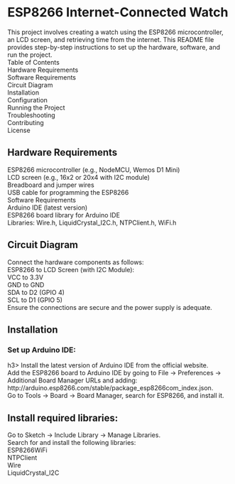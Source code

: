 <h1>ESP8266 Internet-Connected Watch</h1>
This project involves creating a watch using the ESP8266 microcontroller, an LCD screen, and retrieving time from the internet. This README file provides step-by-step instructions to set up the hardware, software, and run the project.<br>
Table of Contents<br>
Hardware Requirements<br>
Software Requirements<br>
Circuit Diagram<br>
Installation<br>
Configuration<br>
Running the Project<br>
Troubleshooting<br>
Contributing<br>
License<br>
<h2>Hardware Requirements</h2>
ESP8266 microcontroller (e.g., NodeMCU, Wemos D1 Mini)<br>
LCD screen (e.g., 16x2 or 20x4 with I2C module)<br>
Breadboard and jumper wires<br>
USB cable for programming the ESP8266<br>
Software Requirements<br>
Arduino IDE (latest version)<br>
ESP8266 board library for Arduino IDE<br>
Libraries: Wire.h, LiquidCrystal_I2C.h, NTPClient.h, WiFi.h<br>
<h2>Circuit Diagram</h2>
Connect the hardware components as follows:<br>
ESP8266 to LCD Screen (with I2C Module):<br>
VCC to 3.3V<br>
GND to GND<br>
SDA to D2 (GPIO 4)<br>
SCL to D1 (GPIO 5)<br>
Ensure the connections are secure and the power supply is adequate.<br>
<h2>Installation</h2>
<h3>Set up Arduino IDE:</h3>h3>
Install the latest version of Arduino IDE from the official website.<br>
Add the ESP8266 board to Arduino IDE by going to File -> Preferences -> Additional Board Manager URLs and adding: http://arduino.esp8266.com/stable/package_esp8266com_index.json.<br>
Go to Tools -> Board -> Board Manager, search for ESP8266, and install it.<br>
<h2>Install required libraries:</h2>
Go to Sketch -> Include Library -> Manage Libraries.<br>
Search for and install the following libraries:<br>
ESP8266WiFi<br>
NTPClient<br>
Wire<br>
LiquidCrystal_I2C<br>
